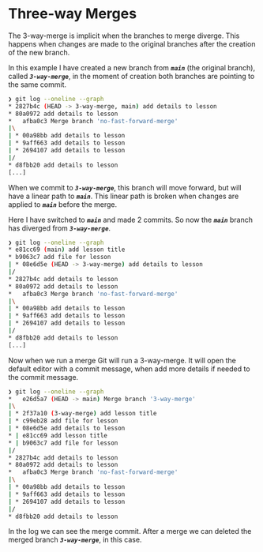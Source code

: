 # Three-way Merges

The 3-way-merge is implicit when the branches to merge diverge. This happens when changes are made to the original branches after the creation of the new branch.

In this example I have created a new branch from **_`main`_** (the original branch), called **_`3-way-merge`_**, in the moment of creation both branches are pointing to the same commit.

```bash
❯ git log --oneline --graph
* 2827b4c (HEAD -> 3-way-merge, main) add details to lesson
* 80a0972 add details to lesson
*   afba0c3 Merge branch 'no-fast-forward-merge'
|\
| * 00a98bb add details to lesson
| * 9aff663 add details to lesson
| * 2694107 add details to lesson
|/
* d8fbb20 add details to lesson
[...]
```

When we commit to **_`3-way-merge`_**, this branch will move forward, but will have a linear path to **_`main`_**. This linear path is broken when changes are applied to **_`main`_** before the merge.

Here I have switched to **_`main`_** and made 2 commits. So now the **_`main`_** branch has diverged from **_`3-way-merge`_**.

```bash
❯ git log --oneline --graph
* e81cc69 (main) add lesson title
* b9063c7 add file for lesson
| * 08e6d5e (HEAD -> 3-way-merge) add details to lesson
|/
* 2827b4c add details to lesson
* 80a0972 add details to lesson
*   afba0c3 Merge branch 'no-fast-forward-merge'
|\
| * 00a98bb add details to lesson
| * 9aff663 add details to lesson
| * 2694107 add details to lesson
|/
* d8fbb20 add details to lesson
[...]
```

Now when we run a merge Git will run a 3-way-merge. It will open the default editor with a commit message, when add more details if needed to the commit message.

```bash
❯ git log --oneline --graph
*   e26d5a7 (HEAD -> main) Merge branch '3-way-merge'
|\
| * 2f37a10 (3-way-merge) add lesson title
| * c99eb28 add file for lesson
| * 08e6d5e add details to lesson
* | e81cc69 add lesson title
* | b9063c7 add file for lesson
|/
* 2827b4c add details to lesson
* 80a0972 add details to lesson
*   afba0c3 Merge branch 'no-fast-forward-merge'
|\
| * 00a98bb add details to lesson
| * 9aff663 add details to lesson
| * 2694107 add details to lesson
|/
* d8fbb20 add details to lesson
```

In the log we can see the merge commit. After a merge we can deleted the merged branch **_`3-way-merge`_**, in this case.
